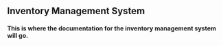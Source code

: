 ## Inventory Management System

#### This is where the documentation for the inventory management system will go.